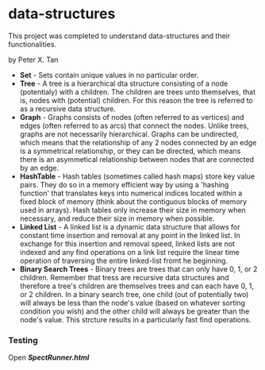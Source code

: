# data-structures
This project was completed to understand data-structures and their functionalities.

by Peter X. Tan

- **Set** - Sets contain unique values in no particular order.
- **Tree** - A tree is a hierarchical dta structure consisting of a node (potentialy) with a children. The children are trees unto themselves, that is, nodes with (potential) children. For this reason the tree is referred to as a recursive data structure.
- **Graph** - Graphs consists of nodes (often referred to as vertices) and edges (often referred to as arcs) that connect the nodes. Unlike trees, graphs are not necessarily hierarchical. Graphs can be undirected, which means that the relationship of any 2 nodes connected by an edge is a symmetrical relationship, or they can be directed, which means there is an asymmetical relationship between nodes that are connected by an edge.
- **HashTable** - Hash tables (sometimes called hash maps) store key value pairs. They do so in a memory efficient way by using a 'hashing function' that translates keys into numerical indices located within a fixed block of memory (think about the contiguous blocks of memory used in arrays). Hash tables only increase their size in memory when necessary, and reduce their size in memory when possible.
- **Linked List** - A linked list is a dynamic data structure that allows for constant time insertion and removal at any point in the linked list. In exchange for this insertion and removal speed, linked lists are not indexed and any find operations on a link list require the linear time operation of traversing the entire linked-list fromt he beginning.
- **Binary Search Trees** - Binary trees are trees that can only have 0, 1, or 2 children. Remember that tress are recursive data structures and therefore a tree's children are themselves trees and can each have 0, 1, or 2 children. In a binary search tree, one child (out of potentially two) will always be less than the node's value (based on whatever sorting condition you wish) and the other child will always be greater than the node's value. This strcture results in a particularly fast find operations. 

### Testing

Open **_SpectRunner.html_**

